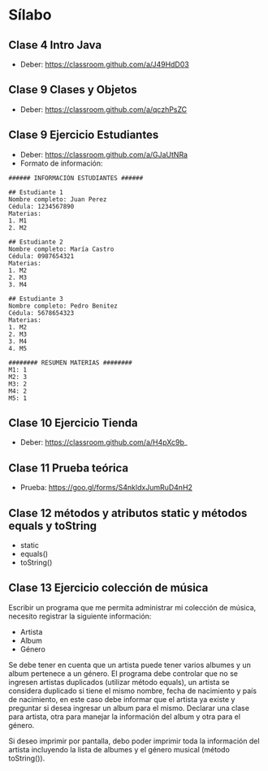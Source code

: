 # Sílabo

## Clase 4 Intro Java
  - Deber: https://classroom.github.com/a/J49HdD03
  
## Clase 9 Clases y Objetos
  - Deber: https://classroom.github.com/a/qczhPsZC

## Clase 9 Ejercicio Estudiantes
  - Deber: https://classroom.github.com/a/GJaUtNRa
  
  - Formato de información: 
```
###### INFORMACIÓN ESTUDIANTES ######

## Estudiante 1
Nombre completo: Juan Perez
Cédula: 1234567890
Materias:
1. M1
2. M2

## Estudiante 2
Nombre completo: María Castro
Cédula: 0987654321
Materias:
1. M2
2. M3
3. M4

## Estudiante 3
Nombre completo: Pedro Benitez
Cédula: 5678654323
Materias:
1. M2
2. M3
3. M4
4. M5

######## RESUMEN MATERIAS ########
M1: 1
M2: 3
M3: 2
M4: 2
M5: 1
```

## Clase 10 Ejercicio Tienda
  - Deber: https://classroom.github.com/a/H4pXc9b_
  
## Clase 11 Prueba teórica
  - Prueba: https://goo.gl/forms/S4nkldxJumRuD4nH2
  
## Clase 12 métodos y atributos static y métodos equals y toString
  - static
  - equals()
  - toString()

## Clase 13 Ejercicio colección de música
Escribir un programa que me permita administrar mi colección de música, necesito registrar la siguiente información:
  - Artista
  - Album
  - Género
    
Se debe tener en cuenta que un artista puede tener varios albumes y un album pertenece a un género.
El programa debe controlar que no se ingresen artistas duplicados (utilizar método equals), un artista se considera duplicado si tiene el mismo nombre, fecha de nacimiento y país de nacimiento, en este caso debe informar que el artista ya existe y preguntar si desea ingresar un album para el mismo.
Declarar una clase para artista, otra para manejar la información del album y otra para el género.

Si deseo imprimir por pantalla, debo poder imprimir toda la información del artista incluyendo la lista de albumes y el género musical (método toString()).
